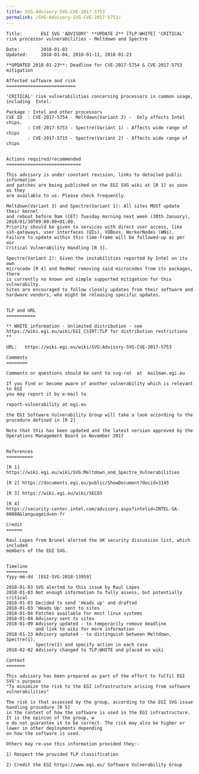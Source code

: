 ```yaml
---
title: SVG:Advisory-SVG-CVE-2017-5753
permalink: /SVG:Advisory-SVG-CVE-2017-5753/
---
```


    Title:       EGI SVG 'ADVISORY' **UPDATE 2** [TLP:WHITE] 'CRITICAL' risk processor vulnerabilities - Meltdown and Spectre

    Date:        2018-01-03
    Updated:     2018-01-04, 2018-01-11, 2018-01-23

    **UPDATED 2018-01-23**: Deadline for CVE-2017-5754 & CVE-2017-5753 mitigation

    Affected software and risk
    ==========================

    'CRITICAL' risk vulnerabilities concerning processors in common usage,
    including  Intel.

    Package : Intel and other processors
    CVE ID  : CVE-2017-5754 - Meltdown(Variant 3) -  Only affects Intel chips.
            : CVE-2017-5753 - Spectre(Variant 1) - Affects wide range of chips
            : CVE-2017-5715 - Spectre(Variant 2) - Affects wide range of chips


    Actions required/recommended
    ============================

    This advisory is under constant revision, links to detailed public information
    and patches are being published on the EGI SVG wiki at [R 1] as soon as they
    are available to us. Please check frequently.

    Meltdown(Variant 3) and Spectre(Variant 1): All sites MUST update their kernel
    and reboot before 9am (CET) Tuesday morning next week (30th January),
    2018/01/30T09:00:00+01:00.
    Priority should be given to services with direct user access, like
    ssh-gateways, user interfaces (UIs), VOBoxs, WorkerNodes (WNs).
    Failure to update within this time-frame will be followed-up as per our
    Critical Vulnerability Handling [R 3].

    Spectre(Variant 2): Given the instabilities reported by Intel on its own
    microcode [R 4] and RedHat removing said microcodes from its packages, there
    is currently no known and simple supported mitigation for this vulnerabilty.
    Sites are encouraged to follow closely updates from their software and
    hardware vendors, who might be releasing specific updates.


    TLP and URL
    ===========

    ** WHITE information - Unlimited distribution - see
    https://wiki.egi.eu/wiki/EGI_CSIRT:TLP for distribution restrictions **

    URL:   https://wiki.egi.eu/wiki/SVG:Advisory-SVG-CVE-2017-5753

    Comments
    ========

    Comments or questions should be sent to svg-rat  at  mailman.egi.eu

    If you find or become aware of another vulnerability which is relevant to EGI
    you may report it by e-mail to

    report-vulnerability at egi.eu

    the EGI Software Vulnerability Group will take a look according to the
    procedure defined in [R 2]

    Note that this has been updated and the latest version approved by the
    Operations Management Board in November 2017


    References
    ==========

    [R 1] https://wiki.egi.eu/wiki/SVG:Meltdown_and_Spectre_Vulnerabilities

    [R 2] https://documents.egi.eu/public/ShowDocument?docid=3145

    [R 3] https://wiki.egi.eu/wiki/SEC03

    [R 4]
    https://security-center.intel.com/advisory.aspx?intelid=INTEL-SA-00088&languageid=en-fr

    Credit
    ======

    Raul Lopes from Brunel alerted the UK security discussion list, which included
    members of the EGI SVG.


    Timeline
    ========
    Yyyy-mm-dd  [EGI-SVG-2018-13959]

    2018-01-03 SVG alerted to this issue by Raul Lopes
    2018-01-03 Not enough information to fully assess, but potentially critical
    2018-01-03 Decided to send 'Heads up' and drafted
    2018-01-03 'Heads Up' sent to sites
    2018-01-04 Patches available for most linux systems
    2018-01-04 Advisory sent to sites
    2018-01-09 Advisory updated - to temporarily remove deadline
               and link to wiki for more information
    2018-01-23 Advisory updated - to distinguish between Meltdown, Spectre(1),
               Spectre(2) and specify action in each case
    2018-02-02 Advisory changed to TLP:WHITE and placed on wiki

    Context
    =======

    This advisory has been prepared as part of the effort to fulfil EGI SVG's purpose
    "To minimize the risk to the EGI infrastructure arising from software vulnerabilities"

    The risk is that assessed by the group, according to the EGI SVG issue handling procedure [R 5]
    in the context of how the software is used in the EGI infrastructure. It is the opinion of the group, w
    e do not guarantee it to be correct. The risk may also be higher or lower in other deployments depending
    on how the software is used.

    Others may re-use this information provided they:-

    1) Respect the provided TLP classification

    2) Credit the EGI https://www.egi.eu/ Software Vulnerability Group